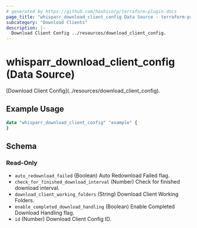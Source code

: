 ```yaml
---
# generated by https://github.com/hashicorp/terraform-plugin-docs
page_title: "whisparr_download_client_config Data Source - terraform-provider-whisparr"
subcategory: "Download Clients"
description: |-
  Download Client Config ../resources/download_client_config.
---
```


# whisparr_download_client_config (Data Source)

<!-- subcategory:Download Clients -->[Download Client Config](../resources/download_client_config).

## Example Usage

```terraform
data "whisparr_download_client_config" "example" {
}
```

<!-- schema generated by tfplugindocs -->
## Schema

### Read-Only

- `auto_redownload_failed` (Boolean) Auto Redownload Failed flag.
- `check_for_finished_download_interval` (Number) Check for finished download interval.
- `download_client_working_folders` (String) Download Client Working Folders.
- `enable_completed_download_handling` (Boolean) Enable Completed Download Handling flag.
- `id` (Number) Download Client Config ID.


